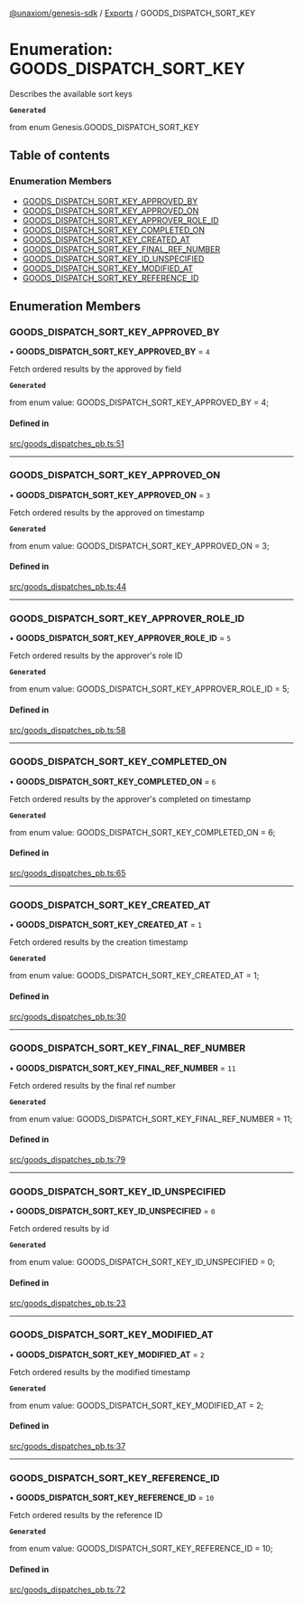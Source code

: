 [@unaxiom/genesis-sdk](../README.md) / [Exports](../modules.md) / GOODS\_DISPATCH\_SORT\_KEY

# Enumeration: GOODS\_DISPATCH\_SORT\_KEY

Describes the available sort keys

**`Generated`**

from enum Genesis.GOODS_DISPATCH_SORT_KEY

## Table of contents

### Enumeration Members

- [GOODS\_DISPATCH\_SORT\_KEY\_APPROVED\_BY](GOODS_DISPATCH_SORT_KEY.md#goods_dispatch_sort_key_approved_by)
- [GOODS\_DISPATCH\_SORT\_KEY\_APPROVED\_ON](GOODS_DISPATCH_SORT_KEY.md#goods_dispatch_sort_key_approved_on)
- [GOODS\_DISPATCH\_SORT\_KEY\_APPROVER\_ROLE\_ID](GOODS_DISPATCH_SORT_KEY.md#goods_dispatch_sort_key_approver_role_id)
- [GOODS\_DISPATCH\_SORT\_KEY\_COMPLETED\_ON](GOODS_DISPATCH_SORT_KEY.md#goods_dispatch_sort_key_completed_on)
- [GOODS\_DISPATCH\_SORT\_KEY\_CREATED\_AT](GOODS_DISPATCH_SORT_KEY.md#goods_dispatch_sort_key_created_at)
- [GOODS\_DISPATCH\_SORT\_KEY\_FINAL\_REF\_NUMBER](GOODS_DISPATCH_SORT_KEY.md#goods_dispatch_sort_key_final_ref_number)
- [GOODS\_DISPATCH\_SORT\_KEY\_ID\_UNSPECIFIED](GOODS_DISPATCH_SORT_KEY.md#goods_dispatch_sort_key_id_unspecified)
- [GOODS\_DISPATCH\_SORT\_KEY\_MODIFIED\_AT](GOODS_DISPATCH_SORT_KEY.md#goods_dispatch_sort_key_modified_at)
- [GOODS\_DISPATCH\_SORT\_KEY\_REFERENCE\_ID](GOODS_DISPATCH_SORT_KEY.md#goods_dispatch_sort_key_reference_id)

## Enumeration Members

### GOODS\_DISPATCH\_SORT\_KEY\_APPROVED\_BY

• **GOODS\_DISPATCH\_SORT\_KEY\_APPROVED\_BY** = ``4``

Fetch ordered results by the approved by field

**`Generated`**

from enum value: GOODS_DISPATCH_SORT_KEY_APPROVED_BY = 4;

#### Defined in

[src/goods_dispatches_pb.ts:51](https://github.com/Unaxiom/genesis-ts-sdk/blob/a265138/src/goods_dispatches_pb.ts#L51)

___

### GOODS\_DISPATCH\_SORT\_KEY\_APPROVED\_ON

• **GOODS\_DISPATCH\_SORT\_KEY\_APPROVED\_ON** = ``3``

Fetch ordered results by the approved on timestamp

**`Generated`**

from enum value: GOODS_DISPATCH_SORT_KEY_APPROVED_ON = 3;

#### Defined in

[src/goods_dispatches_pb.ts:44](https://github.com/Unaxiom/genesis-ts-sdk/blob/a265138/src/goods_dispatches_pb.ts#L44)

___

### GOODS\_DISPATCH\_SORT\_KEY\_APPROVER\_ROLE\_ID

• **GOODS\_DISPATCH\_SORT\_KEY\_APPROVER\_ROLE\_ID** = ``5``

Fetch ordered results by the approver's role ID

**`Generated`**

from enum value: GOODS_DISPATCH_SORT_KEY_APPROVER_ROLE_ID = 5;

#### Defined in

[src/goods_dispatches_pb.ts:58](https://github.com/Unaxiom/genesis-ts-sdk/blob/a265138/src/goods_dispatches_pb.ts#L58)

___

### GOODS\_DISPATCH\_SORT\_KEY\_COMPLETED\_ON

• **GOODS\_DISPATCH\_SORT\_KEY\_COMPLETED\_ON** = ``6``

Fetch ordered results by the approver's completed on timestamp

**`Generated`**

from enum value: GOODS_DISPATCH_SORT_KEY_COMPLETED_ON = 6;

#### Defined in

[src/goods_dispatches_pb.ts:65](https://github.com/Unaxiom/genesis-ts-sdk/blob/a265138/src/goods_dispatches_pb.ts#L65)

___

### GOODS\_DISPATCH\_SORT\_KEY\_CREATED\_AT

• **GOODS\_DISPATCH\_SORT\_KEY\_CREATED\_AT** = ``1``

Fetch ordered results by the creation timestamp

**`Generated`**

from enum value: GOODS_DISPATCH_SORT_KEY_CREATED_AT = 1;

#### Defined in

[src/goods_dispatches_pb.ts:30](https://github.com/Unaxiom/genesis-ts-sdk/blob/a265138/src/goods_dispatches_pb.ts#L30)

___

### GOODS\_DISPATCH\_SORT\_KEY\_FINAL\_REF\_NUMBER

• **GOODS\_DISPATCH\_SORT\_KEY\_FINAL\_REF\_NUMBER** = ``11``

Fetch ordered results by the final ref number

**`Generated`**

from enum value: GOODS_DISPATCH_SORT_KEY_FINAL_REF_NUMBER = 11;

#### Defined in

[src/goods_dispatches_pb.ts:79](https://github.com/Unaxiom/genesis-ts-sdk/blob/a265138/src/goods_dispatches_pb.ts#L79)

___

### GOODS\_DISPATCH\_SORT\_KEY\_ID\_UNSPECIFIED

• **GOODS\_DISPATCH\_SORT\_KEY\_ID\_UNSPECIFIED** = ``0``

Fetch ordered results by id

**`Generated`**

from enum value: GOODS_DISPATCH_SORT_KEY_ID_UNSPECIFIED = 0;

#### Defined in

[src/goods_dispatches_pb.ts:23](https://github.com/Unaxiom/genesis-ts-sdk/blob/a265138/src/goods_dispatches_pb.ts#L23)

___

### GOODS\_DISPATCH\_SORT\_KEY\_MODIFIED\_AT

• **GOODS\_DISPATCH\_SORT\_KEY\_MODIFIED\_AT** = ``2``

Fetch ordered results by the modified timestamp

**`Generated`**

from enum value: GOODS_DISPATCH_SORT_KEY_MODIFIED_AT = 2;

#### Defined in

[src/goods_dispatches_pb.ts:37](https://github.com/Unaxiom/genesis-ts-sdk/blob/a265138/src/goods_dispatches_pb.ts#L37)

___

### GOODS\_DISPATCH\_SORT\_KEY\_REFERENCE\_ID

• **GOODS\_DISPATCH\_SORT\_KEY\_REFERENCE\_ID** = ``10``

Fetch ordered results by the reference ID

**`Generated`**

from enum value: GOODS_DISPATCH_SORT_KEY_REFERENCE_ID = 10;

#### Defined in

[src/goods_dispatches_pb.ts:72](https://github.com/Unaxiom/genesis-ts-sdk/blob/a265138/src/goods_dispatches_pb.ts#L72)
